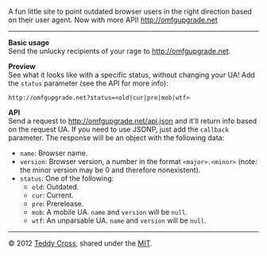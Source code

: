 A fun little site to point outdated browser users in the right direction based on their user agent. Now with more API! http://omfgupgrade.net

---

**Basic usage**  
Send the unlucky recipients of your rage to http://omfgupgrade.net.

**Preview**  
See what it looks like with a specific status, without changing your UA! Add the `status` parameter (see the API for more info):

```
http://omfgupgrade.net?status=<old|cur|pre|mob|wtf>
```

**API**  
Send a request to http://omfgupgrade.net/api.json and it'll return info based on the request UA. If you need to use JSONP, just add the `callback` parameter. The response will be an object with the following data:

* `name`: Browser name.
* `version`: Browser version, a number in the format `<major>.<minor>` (note: the minor version may be 0 and therefore nonexistent).
* `status`: One of the following:
	* `old`: Outdated.
	* `cur`: Current.
	* `pre`: Prerelease.
	* `mob`: A mobile UA. `name` and `version` will be `null`.
	* `wtf`: An unparsable UA. `name` and `version` will be `null`.

---

© 2012 [Teddy Cross](http://tkaz.ec), shared under the [MIT](http://www.opensource.org/licenses/MIT).